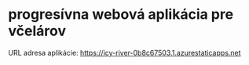 # progresívna webová aplikácia pre včelárov

URL adresa aplikácie: https://icy-river-0b8c67503.1.azurestaticapps.net
